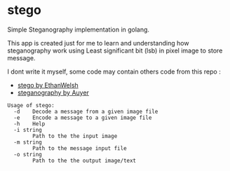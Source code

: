 # stego

Simple Steganography implementation in golang.

This app is created just for me to learn and understanding how steganography work using Least significant bit (lsb) in pixel image to store message.

I dont write it myself, some code may contain others code from this repo :

- [stego by EthanWelsh](https://github.com/EthanWelsh/Stego/tree/master)
- [steganography by Auyer](https://github.com/auyer/steganography)


```
Usage of stego:
  -d    Decode a message from a given image file
  -e    Encode a message to a given image file
  -h    Help
  -i string
        Path to the the input image
  -m string
        Path to the message input file
  -o string
        Path to the the output image/text
```